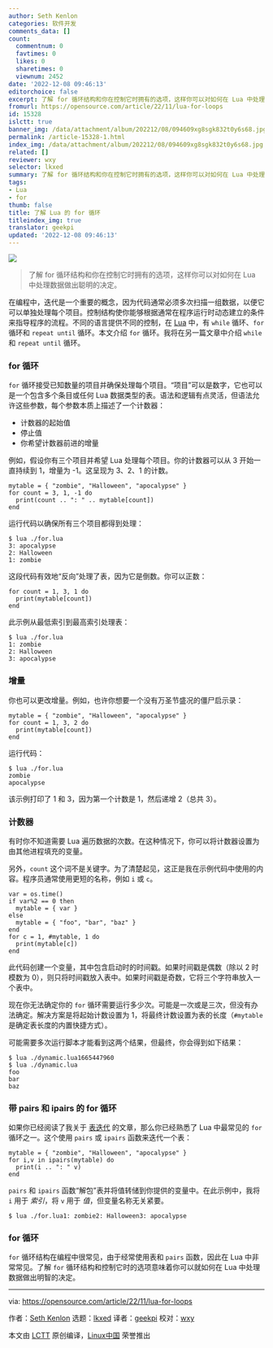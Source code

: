```yaml
---
author: Seth Kenlon
categories: 软件开发
comments_data: []
count:
  commentnum: 0
  favtimes: 0
  likes: 0
  sharetimes: 0
  viewnum: 2452
date: '2022-12-08 09:46:13'
editorchoice: false
excerpt: 了解 for 循环结构和你在控制它时拥有的选项，这样你可以对如何在 Lua 中处理数据做出聪明的决定。
fromurl: https://opensource.com/article/22/11/lua-for-loops
id: 15328
islctt: true
banner_img: /data/attachment/album/202212/08/094609xg8sgk832t0y6s68.jpg
permalink: /article-15328-1.html
index_img: /data/attachment/album/202212/08/094609xg8sgk832t0y6s68.jpg.thumb.jpg
related: []
reviewer: wxy
selector: lkxed
summary: 了解 for 循环结构和你在控制它时拥有的选项，这样你可以对如何在 Lua 中处理数据做出聪明的决定。
tags:
- Lua
- for
thumb: false
title: 了解 Lua 的 for 循环
titleindex_img: true
translator: geekpi
updated: '2022-12-08 09:46:13'
---
```


![](/data/attachment/album/202212/08/094609xg8sgk832t0y6s68.jpg)



> 
> 了解 for 循环结构和你在控制它时拥有的选项，这样你可以对如何在 Lua 中处理数据做出聪明的决定。
> 
> 
> 


在编程中，迭代是一个重要的概念，因为代码通常必须多次扫描一组数据，以便它可以单独处理每个项目。控制结构使你能够根据通常在程序运行时动态建立的条件来指导程序的流程。不同的语言提供不同的控制，在 [Lua](https://opensource.com/article/22/11/lua-worth-learning) 中，有 `while` 循环、`for` 循环和 `repeat until` 循环。本文介绍 `for` 循环。我将在另一篇文章中介绍 `while` 和 `repeat until` 循环。


### for 循环


`for` 循环接受已知数量的项目并确保处理每个项目。“项目”可以是数字，它也可以是一个包含多个条目或任何 Lua 数据类型的表。语法和逻辑有点灵活，但语法允许这些参数，每个参数本质上描述了一个计数器：


* 计数器的起始值
* 停止值
* 你希望计数器前进的增量


例如，假设你有三个项目并希望 Lua 处理每个项目。你的计数器可以从 3 开始一直持续到 1，增量为 -1。这呈现为 3、2、1 的计数。



```
mytable = { "zombie", "Halloween", "apocalypse" }
for count = 3, 1, -1 do
  print(count .. ": " .. mytable[count])
end

```

运行代码以确保所有三个项目都得到处理：



```
$ lua ./for.lua
3: apocalypse
2: Halloween
1: zombie

```

这段代码有效地“反向”处理了表，因为它是倒数。你可以正数：



```
for count = 1, 3, 1 do
  print(mytable[count])
end

```

此示例从最低索引到最高索引处理表：



```
$ lua ./for.lua
1: zombie
2: Halloween
3: apocalypse

```

### 增量


你也可以更改增量。例如，也许你想要一个没有万圣节盛况的僵尸启示录：



```
mytable = { "zombie", "Halloween", "apocalypse" }
for count = 1, 3, 2 do
  print(mytable[count])
end

```

运行代码：



```
$ lua ./for.lua
zombie
apocalypse

```

该示例打印了 1 和 3，因为第一个计数是 1，然后递增 2（总共 3）。


### 计数器


有时你不知道需要 Lua 遍历数据的次数。在这种情况下，你可以将计数器设置为由其他进程填充的变量。


另外，`count` 这个词不是关键字。为了清楚起见，这正是我在示例代码中使用的内容。程序员通常使用更短的名称，例如 `i` 或 `c`。



```
var = os.time()
if var%2 == 0 then
  mytable = { var }
else
  mytable = { "foo", "bar", "baz" }
end
for c = 1, #mytable, 1 do
  print(mytable[c])
end

```

此代码创建一个变量，其中包含启动时的时间戳。如果时间戳是偶数（除以 2 时模数为 0），则只将时间戳放入表中。如果时间戳是奇数，它将三个字符串放入一个表中。


现在你无法确定你的 `for` 循环需要运行多少次。可能是一次或是三次，但没有办法确定。解决方案是将起始计数设置为 1，将最终计数设置为表的长度（`#mytable` 是确定表长度的内置快捷方式）。


可能需要多次运行脚本才能看到这两个结果，但最终，你会得到如下结果：



```
$ lua ./dynamic.lua1665447960
$ lua ./dynamic.lua
foo
bar
baz

```

### 带 pairs 和 ipairs 的 for 循环


如果你已经阅读了我关于 [表迭代](https://opensource.com/article/22/11/iterate-over-tables-lua) 的文章，那么你已经熟悉了 Lua 中最常见的 `for` 循环之一。这个使用 `pairs` 或 `ipairs` 函数来迭代一个表：



```
mytable = { "zombie", "Halloween", "apocalypse" }
for i,v in ipairs(mytable) do
  print(i .. ": " v)
end

```

`pairs` 和 `ipairs` 函数“解包”表并将值转储到你提供的变量中。在此示例中，我将 `i` 用于 *索引*，将 `v` 用于 *值*，但变量名称无关紧要。



```
$ lua ./for.lua1: zombie2: Halloween3: apocalypse

```

### for 循环


`for` 循环结构在编程中很常见，由于经常使用表和 `pairs` 函数，因此在 Lua 中非常常见。了解 `for` 循环结构和控制它时的选项意味着你可以就如何在 Lua 中处理数据做出明智的决定。




---


via: <https://opensource.com/article/22/11/lua-for-loops>


作者：[Seth Kenlon](https://opensource.com/users/seth) 选题：[lkxed](https://github.com/lkxed) 译者：[geekpi](https://github.com/geekpi) 校对：[wxy](https://github.com/wxy)


本文由 [LCTT](https://github.com/LCTT/TranslateProject) 原创编译，[Linux中国](https://linux.cn/) 荣誉推出